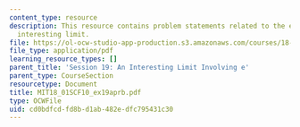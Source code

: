 ```yaml
---
content_type: resource
description: This resource contains problem statements related to the evaluating an
  interesting limit.
file: https://ol-ocw-studio-app-production.s3.amazonaws.com/courses/18-01sc-single-variable-calculus-fall-2010/cd0bdfcdfd8bd1ab482edfc795431c30_MIT18_01SCF10_ex19aprb.pdf
file_type: application/pdf
learning_resource_types: []
parent_title: 'Session 19: An Interesting Limit Involving e'
parent_type: CourseSection
resourcetype: Document
title: MIT18_01SCF10_ex19aprb.pdf
type: OCWFile
uid: cd0bdfcd-fd8b-d1ab-482e-dfc795431c30
---
```

